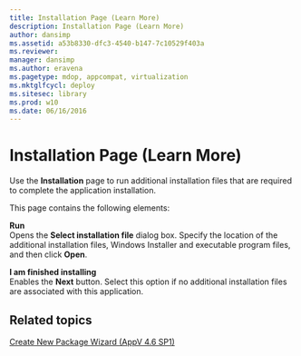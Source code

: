```yaml
---
title: Installation Page (Learn More)
description: Installation Page (Learn More)
author: dansimp
ms.assetid: a53b8330-dfc3-4540-b147-7c10529f403a
ms.reviewer: 
manager: dansimp
ms.author: eravena
ms.pagetype: mdop, appcompat, virtualization
ms.mktglfcycl: deploy
ms.sitesec: library
ms.prod: w10
ms.date: 06/16/2016
---
```



# Installation Page (Learn More)


Use the **Installation** page to run additional installation files that are required to complete the application installation.

This page contains the following elements:

<a href="" id="run"></a>**Run**  
Opens the **Select installation file** dialog box. Specify the location of the additional installation files, Windows Installer and executable program files, and then click **Open**.

<a href="" id="i-am-finished-installing"></a>**I am finished installing**  
Enables the **Next** button. Select this option if no additional installation files are associated with this application.

## Related topics


[Create New Package Wizard (AppV 4.6 SP1)](create-new-package-wizard---appv-46-sp1-.md)

 

 





